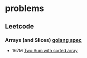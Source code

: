 # problems

## Leetcode
### Arrays (and Slices) [golang spec](https://golang.org/ref/spec#Array_types)
- 167M [Two Sum with sorted array](167.go)



